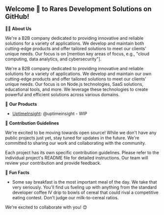 ## Welcome 👋 to Rares Development Solutions on GitHub!

🙋‍♀️ **About Us**

We're a B2B company dedicated to providing innovative and reliable solutions for a variety of applications. We develop and maintain both cutting-edge products and offer tailored solutions to meet our clients' unique needs. Our focus is on [mention key areas of focus, e.g., "cloud computing, data analytics, and cybersecurity"].

We're a B2B company dedicated to providing innovative and reliable solutions for a variety of applications. We develop and maintain our own cutting-edge products and offer tailored solutions to meet our clients' unique needs. Our focus is on Node.js technologies, SaaS solutions, educational tools, and more. We leverage these technologies to create powerful and efficient solutions across various domains.

🧙 **Our Products**

* [UptimeInsight](https://uptimeinsight.com): @uptimeinsight - WIP


🌈 **Contribution Guidelines**

We're excited to be moving towards open source! While we don't have any public projects just yet, stay tuned for updates in the future. We're committed to sharing our work and collaborating with the community.
<!--
We welcome contributions to the following open source projects:

* [Product 1 Name]: [Link to Product 1 Repository] - [Short description of Product 1]
-->

Each project has its own specific contribution guidelines. Please refer to the individual project's README file for detailed instructions. Our team will review your contribution and provide feedback.

🍿 **Fun Facts**

* Some say breakfast is the most important meal of the day. We take that very seriously.  You'll find us fueling up with anything from the standard developer coffee IV drip to bowls of cereal that could rival a competitive eating contest.  Don't judge our milk-to-cereal ratios.

We're excited to collaborate with you! 😊

<!--

**Here are some ideas to get you started:**

🙋‍♀️ A short introduction - what is your organization all about?
🌈 Contribution guidelines - how can the community get involved?
👩‍💻 Useful resources - where can the community find your docs? Is there anything else the community should know?
🍿 Fun facts - what does your team eat for breakfast?
🧙 Remember, you can do mighty things with the power of [Markdown](https://docs.github.com/github/writing-on-github/getting-started-with-writing-and-formatting-on-github/basic-writing-and-formatting-syntax)
-->
